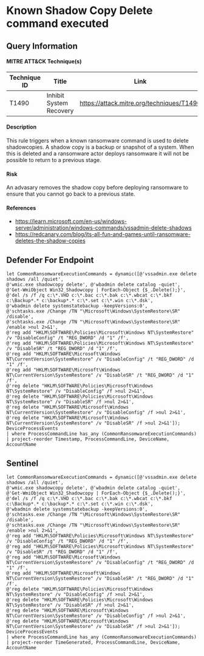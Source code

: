 # Known Shadow Copy Delete command executed

## Query Information

#### MITRE ATT&CK Technique(s)

| Technique ID | Title    | Link    |
| ---  | --- | --- |
| T1490 | Inhibit System Recovery |https://attack.mitre.org/techniques/T1490|

#### Description
This rule triggers when a known ransomware command is used to delete shadowcopies. A shadow copy is a backup or snapshot of a system. When this is deleted and a ransomware actor deploys ransomware it will not be possible to return to a previous stage.

#### Risk
An advasary removes the shadow copy before deploying ransomware to ensure that you cannot go back to a previous state.

#### References
- https://learn.microsoft.com/en-us/windows-server/administration/windows-commands/vssadmin-delete-shadows
- https://redcanary.com/blog/its-all-fun-and-games-until-ransomware-deletes-the-shadow-copies

## Defender For Endpoint
```
let CommonRansomwareExecutionCommands = dynamic([@'vssadmin.exe delete shadows /all /quiet', 
@'wmic.exe shadowcopy delete', @'wbadmin delete catalog -quiet', 
@'Get-WmiObject Win32_Shadowcopy | ForEach-Object {$_.Delete();}',
@'del /s /f /q c:\*.VHD c:\*.bac c:\*.bak c:\*.wbcat c:\*.bkf c:\Backup*.* c:\backup*.* c:\*.set c:\*.win c:\*.dsk', 
@'wbadmin delete systemstatebackup -keepVersions:0', 
@'schtasks.exe /Change /TN "\Microsoft\Windows\SystemRestore\SR" /disable', 
@'schtasks.exe /Change /TN "\Microsoft\Windows\SystemRestore\SR" /enable >nul 2>&1', 
@'reg add "HKLM\SOFTWARE\Policies\Microsoft\Windows NT\SystemRestore" /v "DisableConfig" /t "REG_DWORD" /d "1" /f', 
@'reg add "HKLM\SOFTWARE\Policies\Microsoft\Windows NT\SystemRestore" /v "DisableSR" /t "REG_DWORD" /d "1" /f', 
@'reg add "HKLM\SOFTWARE\Microsoft\Windows NT\CurrentVersion\SystemRestore" /v "DisableConfig" /t "REG_DWORD" /d "1" /f', 
@'reg add "HKLM\SOFTWARE\Microsoft\Windows NT\CurrentVersion\SystemRestore" /v "DisableSR" /t "REG_DWORD" /d "1" /f', 
@'reg delete "HKLM\SOFTWARE\Policies\Microsoft\Windows NT\SystemRestore" /v "DisableConfig" /f >nul 2>&1', 
@'reg delete "HKLM\SOFTWARE\Policies\Microsoft\Windows NT\SystemRestore" /v "DisableSR" /f >nul 2>&1', 
@'reg delete "HKLM\SOFTWARE\Microsoft\Windows NT\CurrentVersion\SystemRestore" /v "DisableConfig" /f >nul 2>&1', 
@'reg delete "HKLM\SOFTWARE\Microsoft\Windows NT\CurrentVersion\SystemRestore" /v "DisableSR" /f >nul 2>&1']);
DeviceProcessEvents
| where ProcessCommandLine has_any (CommonRansomwareExecutionCommands)
| project-reorder Timestamp, ProcessCommandLine, DeviceName, AccountName
```
## Sentinel
```
let CommonRansomwareExecutionCommands = dynamic([@'vssadmin.exe delete shadows /all /quiet', 
@'wmic.exe shadowcopy delete', @'wbadmin delete catalog -quiet', 
@'Get-WmiObject Win32_Shadowcopy | ForEach-Object {$_.Delete();}',
@'del /s /f /q c:\*.VHD c:\*.bac c:\*.bak c:\*.wbcat c:\*.bkf c:\Backup*.* c:\backup*.* c:\*.set c:\*.win c:\*.dsk', 
@'wbadmin delete systemstatebackup -keepVersions:0', 
@'schtasks.exe /Change /TN "\Microsoft\Windows\SystemRestore\SR" /disable', 
@'schtasks.exe /Change /TN "\Microsoft\Windows\SystemRestore\SR" /enable >nul 2>&1', 
@'reg add "HKLM\SOFTWARE\Policies\Microsoft\Windows NT\SystemRestore" /v "DisableConfig" /t "REG_DWORD" /d "1" /f', 
@'reg add "HKLM\SOFTWARE\Policies\Microsoft\Windows NT\SystemRestore" /v "DisableSR" /t "REG_DWORD" /d "1" /f', 
@'reg add "HKLM\SOFTWARE\Microsoft\Windows NT\CurrentVersion\SystemRestore" /v "DisableConfig" /t "REG_DWORD" /d "1" /f', 
@'reg add "HKLM\SOFTWARE\Microsoft\Windows NT\CurrentVersion\SystemRestore" /v "DisableSR" /t "REG_DWORD" /d "1" /f', 
@'reg delete "HKLM\SOFTWARE\Policies\Microsoft\Windows NT\SystemRestore" /v "DisableConfig" /f >nul 2>&1', 
@'reg delete "HKLM\SOFTWARE\Policies\Microsoft\Windows NT\SystemRestore" /v "DisableSR" /f >nul 2>&1', 
@'reg delete "HKLM\SOFTWARE\Microsoft\Windows NT\CurrentVersion\SystemRestore" /v "DisableConfig" /f >nul 2>&1', 
@'reg delete "HKLM\SOFTWARE\Microsoft\Windows NT\CurrentVersion\SystemRestore" /v "DisableSR" /f >nul 2>&1']);
DeviceProcessEvents
| where ProcessCommandLine has_any (CommonRansomwareExecutionCommands)
| project-reorder TimeGenerated, ProcessCommandLine, DeviceName, AccountName
```




